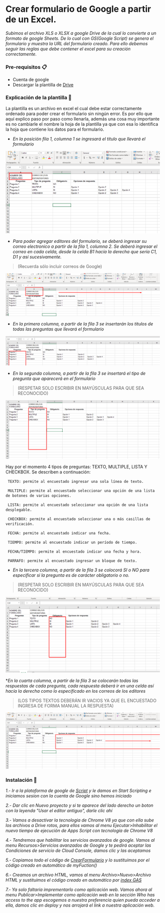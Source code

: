 # Crear formulario de Google a partir de un Excel.

_Subimos el archivo XLS o XLSX a google Drive de la cual lo convierte a un formato de google Sheets. De lo cual con GS(Google Script) se genera el formulario y muestra la URL del formulario creado. Para ello debemos seguir las reglas que debe contener el excel para su creación correctamente._

### Pre-requisitos 📋

* Cuenta de google
* Descargar la plantilla de [Drive](https://drive.google.com/file/d/1kPHLfkWEpo-YPiOKvckquIPhyDrVPhl8/view?usp=sharing)

### Explicación de la plantilla 📌
La plantilla es un archivo en excel el cual debe estar correctamente ordenado para poder crear el formulario sin ningún error. Es por ello que aquí explico paso por paso como llenarla, además una cosa muy importante es no cambiarle el nombre la hoja de la plantilla ya que con esa lo identifica la hoja que contiene los datos para el formulario.


* _En la posición fila 1, columna 1 se ingresará el titulo que llevará el formulario_

![](imagenes/Screenshot_1.png)

* _Para poder agregar editores del formulario, se deberá ingresar su correo electronico a partir de la fila 1, columna 2. Se deberá ingresar el correo en cada celda, desde la celda B1 hacía la derecha que sería C1, D1 y así sucesivamente._
> (Recuerda sólo incluir correos de Google)

![](imagenes/Screenshot_2.png)

* _En la primera columna, a partir de la fila 3 se insertarán los titulos de todas las preguntas que llevará el formulario_

![](imagenes/Screenshot_3.png)

* _En la segunda columna, a partir de la fila 3 se insertará el tipo de pregunta que aparecerá en el formulario_
> (RESPETAR SOLO ESCRIBIR EN MAYÚSCULAS PARA QUE SEA RECONOCIDO)

![](imagenes/Screenshot_4.png)

Hay por el momento 4 tipos de preguntas: TEXTO, MULTIPLE, LISTA Y CHECKBOX. Se describen a continuación:

```
 TEXTO: permite al encuestado ingresar una sola línea de texto.

```

```
 MULTIPLE: permite al encuestado seleccionar una opción de una lista de botones de varias opciones.

```

```
 LISTA: permite al encuestado seleccionar una opción de una lista desplegable. 

```

```
 CHECKBOX: permite al encuestado seleccionar una o más casillas de verificación.

```

```
 FECHA: permite al encuestado indicar una fecha.

```

```
 TIEMPO: permite al encuestado indicar un período de tiempo.

```

```
 FECHA/TIEMPO: permite al encuestado indicar una fecha y hora.

```

```
 PARRAFO: permite al encuestado ingresar un bloque de texto.

```





* _En la tercera columna, a partir de la fila 3 se colocorá SI o NO para especificar si la pregunta es de carácter obligatorio o no._
> (RESPETAR SOLO ESCRIBIR EN MAYÚSCULAS PARA QUE SEA RECONOCIDO)

![](imagenes/Screenshot_5.png)

*_En la cuarta columna, a partir de la fila 3 se colocarán todas las respuestas de cada pregunta, cada respuesta deberá ir en una celda así hacía la derecha como lo especificado en los correos de los editores_
> (LOS TIPOS TEXTOS DEBERÁN IR VACIOS YA QUE EL ENCUESTADO INGRESA DE FORMA MANUAL LA RESPUESTA)

![](imagenes/Screenshot_6.png)



### Instalación 🔧

_1.- Ir a la plataforma de google de [Script](https://script.google.com) y le damos en Start Scripting e iniciamos sesion con la
cuenta de Google sino hemos iniciado_

_2.- Dar clic en Nuevo proyecto y si te aparece del lado derecho un boton con la leyenda "Usar el editor antiguo", darle clic ahí_

_3.- Vamos a desactivar la tecnologia de Chrome V8 ya que con ella sube los archivos a Drive rotos,
 para ellos vamos al menu Ejecutar>Inhabilitar el nuevo tiempo de ejecución de Apps Script con tecnología de Chrome V8_
 
_4.- Tendremos que habilitar los servicios avanzados de google. Vamos al menu Recursos>Servicios avanzados de Google y te 
pedirá aceptar las Condiciones de servicio de Cloud Console, damos clic y las aceptamos_

_5.- Copiamos todo el código de [CrearFormulario](https://github.com/hamdelg11/CrearFormularios/blob/main/CrearFormulario.gs) y lo
sustituimos por el código creado en automático de myFuction()_

_6.- Creamos un archivo HTML, vamos al menu Archivo>Nuevo>Archivo HTML y sustituimos el código creado en automático por
[index GAS](https://github.com/hamdelg11/CrearFormularios/blob/main/index%20GAS.html)_

_7.- Ya solo faltaría imprementarlo como aplicación web. Vamos ahora al menu Publicar>Implementar como aplicación web
en la sección Who has access to the app escogemos a nuestra preferencia quien pueda acceder a ella, damos clic en deploy
y nos arrojará el link a nuestra aplicación web._
